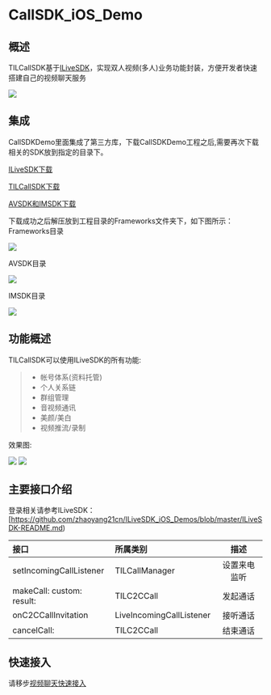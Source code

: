# CallSDK_iOS_Demo
## 概述

TILCallSDK基于[ILiveSDK](https://github.com/zhaoyang21cn/ILiveSDK_iOS_Demos)，实现双人视频(多人)业务功能封装，方便开发者快速搭建自己的视频聊天服务

![](http://mc.qcloudimg.com/static/img/eac611468f299d64923299a6873ee447/image.png)


## 集成
CallSDKDemo里面集成了第三方库，下载CallSDKDemo工程之后,需要再次下载相关的SDK放到指定的目录下。

[ILiveSDK下载](https://github.com/zhaoyang21cn/ILiveSDK_iOS_Demos)
                
[TILCallSDK下载](https://github.com/zhaoyang21cn/CallSDK_iOS_Demo/blob/master/TILCallSDK-README.md)

[AVSDK和IMSDK下载](https://github.com/zhaoyang21cn/ILiveSDK_iOS_Demos)

下载成功之后解压放到工程目录的Frameworks文件夹下，如下图所示：
Frameworks目录

![](http://mc.qcloudimg.com/static/img/65349e480c8cb235f54615c55931aa2d/image.png)

AVSDK目录

![](http://mc.qcloudimg.com/static/img/6285a0b1b22a75536c4f8c8e0650cc92/image.png)

IMSDK目录

![](http://mc.qcloudimg.com/static/img/153f848ce2135a6427d2b455bc03aa94/image.png)

## 功能概述

TILCallSDK可以使用ILiveSDK的所有功能:
>* 帐号体系(资料托管)
>* 个人关系链
>* 群组管理
>* 音视频通讯
>* 美颜/美白
>* 视频推流/录制

效果图:

![](http://mc.qcloudimg.com/static/img/394688c8f4fe587fc73240b0d61e00d8/image.png)
![](http://mc.qcloudimg.com/static/img/a4e9ddfb28e4512870dae7eceba9666a/image.png)


## 主要接口介绍

登录相关请参考ILiveSDK：[https://github.com/zhaoyang21cn/ILiveSDK_iOS_Demos/blob/master/ILiveSDK-README.md)

接口|所属类别|描述
:--|:--|:--:
setIncomingCallListener|TILCallManager|设置来电监听
makeCall: custom: result:|TILC2CCall|发起通话
onC2CCallInvitation|LiveIncomingCallListener|接听通话
cancelCall:|TILC2CCall|结束通话


## 快速接入
请移步[视频聊天快速接入](https://github.com/zhaoyang21cn/CallSDK_iOS_Demo/blob/master/TILCallSDK-README.md)
